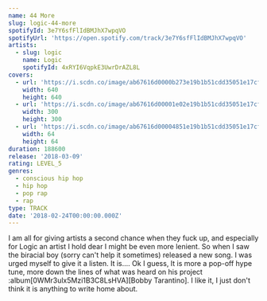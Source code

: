 ```yaml
---
name: 44 More
slug: logic-44-more
spotifyId: 3e7Y6sfFlIdBMJhX7wpqVO
spotifyUrl: 'https://open.spotify.com/track/3e7Y6sfFlIdBMJhX7wpqVO'
artists:
  - slug: logic
    name: Logic
    spotifyId: 4xRYI6VqpkE3UwrDrAZL8L
covers:
  - url: 'https://i.scdn.co/image/ab67616d0000b273e19b1b51cdd35051e17cf6dc'
    width: 640
    height: 640
  - url: 'https://i.scdn.co/image/ab67616d00001e02e19b1b51cdd35051e17cf6dc'
    width: 300
    height: 300
  - url: 'https://i.scdn.co/image/ab67616d00004851e19b1b51cdd35051e17cf6dc'
    width: 64
    height: 64
duration: 188600
release: '2018-03-09'
rating: LEVEL_5
genres:
  - conscious hip hop
  - hip hop
  - pop rap
  - rap
type: TRACK
date: '2018-02-24T00:00:00.000Z'
---
```

I am all for giving artists a second chance when they fuck up, and especially for Logic an
artist I hold dear I might be even more lenient. So when I saw the biracial boy (sorry
can't help it sometimes) released a new song. I was urged myself to give it a listen. It
is.... Ok I guess, It is more a pop-off hype tune, more down the lines of what was heard
on his project :album[0WMr3ulx5Mzi1B3C8LsHVA][Bobby Tarantino]. I like it, I just don't
think it is anything to write home about.
